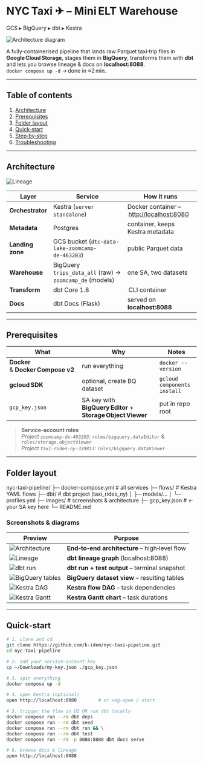 # NYC Taxi ✈ – Mini ELT Warehouse  
GCS ▸ BigQuery ▸ dbt ▸ Kestra

![Architecture diagram](images/architecture.png)

A fully‑containerised pipeline that lands raw Parquet taxi‑trip files in **Google Cloud Storage**, stages them in **BigQuery**, transforms them with **dbt** and lets you browse lineage & docs on **localhost:8088**.  
`docker compose up -d` → done in ≈2 min.

---

## Table of contents
1. [Architecture](#-architecture)
2. [Prerequisites](#-prerequisites)
3. [Folder layout](#-folder-layout)
4. [Quick‑start](#-quick‑start)
5. [Step‑by‑step](#-step‑by‑step)
6. [Troubleshooting](#-troubleshooting)

---

## Architecture
![Lineage](images/dbt_lineage.png)

| Layer | Service | How it runs |
|-------|---------|-------------|
| **Orchestrator** | Kestra (`server standalone`) | Docker container – <http://localhost:8080> |
| **Metadata** | Postgres | container, keeps Kestra metadata |
| **Landing zone** | GCS bucket (`dtc-data-lake‑zoomcamp-de‑463203`) | public Parquet data |
| **Warehouse** | BigQuery<br>`trips_data_all` (raw) → `zoomcamp_de` (models) | one SA, two datasets |
| **Transform** | dbt Core 1.8 | CLI container |
| **Docs** | dbt Docs (Flask) | served on **localhost:8088** |

---

## Prerequisites
| What | Why | Notes |
|------|-----|-------|
| **Docker** & **Docker Compose v2** | run everything | `docker --version` |
| **gcloud SDK** | optional, create BQ dataset | `gcloud components install` |
| `gcp_key.json` | SA key with **BigQuery Editor** + **Storage Object Viewer** | put in repo root |

> **Service‑account roles**  
> *Project `zoomcamp‑de‑463203`*: `roles/bigquery.dataEditor` & `roles/storage.objectViewer`  
> *Project `taxi‑rides‑ny‑339813`*: `roles/bigquery.dataViewer`

---

## Folder layout
nyc-taxi-pipeline/
├─ docker-compose.yml # all services
├─ flows/ # Kestra YAML flows
├─ dbt/ # dbt project (taxi_rides_ny)
│ ├─ models/…
│ └─ profiles.yml
├─ images/ # screenshots & architecture
├─ gcp_key.json # ← your SA key here
└─ README.md

### Screenshots & diagrams

| Preview | Purpose |
|---------|---------|
| ![Architecture](images/architecture.png) | **End‑to‑end architecture** – high‑level flow |
| ![Lineage](images/dbt_lineage.png) | **dbt lineage graph** (localhost:8088) |
| ![dbt run](images/dbt_run.png) | **dbt run + test output** – terminal snapshot |
| ![BigQuery tables](images/bq_table.png) | **BigQuery dataset view** – resulting tables |
| ![Kestra DAG](images/kestra_DAG_view.png) | **Kestra flow DAG** – task dependencies |
| ![Kestra Gantt](images/kestra_gantt_view.png) | **Kestra Gantt chart** – task durations |


---

## Quick‑start

```bash
# 1. clone and cd
git clone https://github.com/k-idem/nyc-taxi-pipeline.git
cd nyc-taxi-pipeline

# 2. add your service‑account key
cp ~/Downloads/my-key.json ./gcp_key.json

# 3. spin everything
docker compose up -d

# 4. open Kestra (optional)
open http://localhost:8080        # or xdg-open / start

# 5. trigger the flow in UI OR run dbt locally
docker compose run --rm dbt deps
docker compose run --rm dbt seed
docker compose run --rm dbt run && \
docker compose run --rm dbt test
docker compose run --rm -p 8088:8080 dbt docs serve

# 6. browse docs & lineage
open http://localhost:8088
